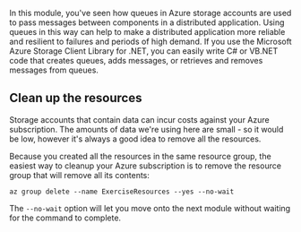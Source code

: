 In this module, you've seen how queues in Azure storage accounts are used to pass messages between components in a distributed application. Using queues in this way can help to make a distributed application more reliable and resilient to failures and periods of high demand. If you use the Microsoft Azure Storage Client Library for .NET, you can easily write C# or VB.NET code that creates queues, adds messages, or retrieves and removes messages from queues.

## Clean up the resources

Storage accounts that contain data can incur costs against your Azure subscription. The amounts of data we're using here are small - so it would be low, however it's always a good idea to remove all the resources.

Because you created all the resources in the same resource group, the easiest way to cleanup your Azure subscription is to remove the resource group that will remove all its contents:

```azurecli
az group delete --name ExerciseResources --yes --no-wait
```

The `--no-wait` option will let you move onto the next module without waiting for the command to complete.